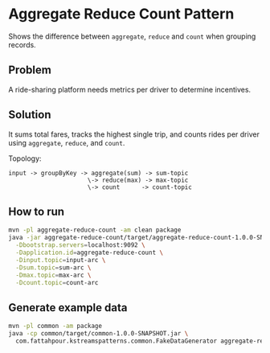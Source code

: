 # Aggregate Reduce Count Pattern

Shows the difference between `aggregate`, `reduce` and `count` when grouping records.

## Problem
A ride-sharing platform needs metrics per driver to determine incentives.

## Solution
It sums total fares, tracks the highest single trip, and counts rides per driver using
`aggregate`, `reduce`, and `count`.

Topology:
```
input -> groupByKey -> aggregate(sum) -> sum-topic
                      \-> reduce(max) -> max-topic
                      \-> count      -> count-topic
```

## How to run

```bash
mvn -pl aggregate-reduce-count -am clean package
java -jar aggregate-reduce-count/target/aggregate-reduce-count-1.0.0-SNAPSHOT.jar \
  -Dbootstrap.servers=localhost:9092 \
  -Dapplication.id=aggregate-reduce-count \
  -Dinput.topic=input-arc \
  -Dsum.topic=sum-arc \
  -Dmax.topic=max-arc \
  -Dcount.topic=count-arc
```

## Generate example data

```bash
mvn -pl common -am package
java -cp common/target/common-1.0.0-SNAPSHOT.jar \
  com.fattahpour.kstreamspatterns.common.FakeDataGenerator aggregate-reduce-count
```
